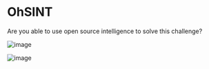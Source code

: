 <h1>OhSINT</h1>
<p>Are you able to use open source intelligence to solve this challenge?</p>


![image](https://github.com/user-attachments/assets/ae85df9a-1355-4529-8e4f-0514c6e2a2be)

![image](https://github.com/user-attachments/assets/0333841a-930e-4343-8492-661645b9c5f2)



